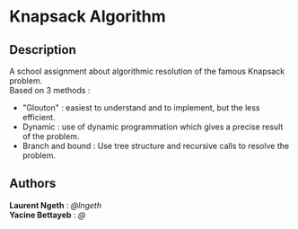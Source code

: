 # Knapsack Algorithm
## Description

A school assignment about algorithmic resolution of the famous Knapsack problem.  
Based on 3 methods :  
- "Glouton" : easiest to understand and to implement, but the less efficient.
- Dynamic : use of dynamic programmation which gives a precise result of the problem.
- Branch and bound : Use tree structure and recursive calls to resolve the problem.

## Authors

**Laurent Ngeth** : *@lngeth*  
**Yacine Bettayeb** : *@*
